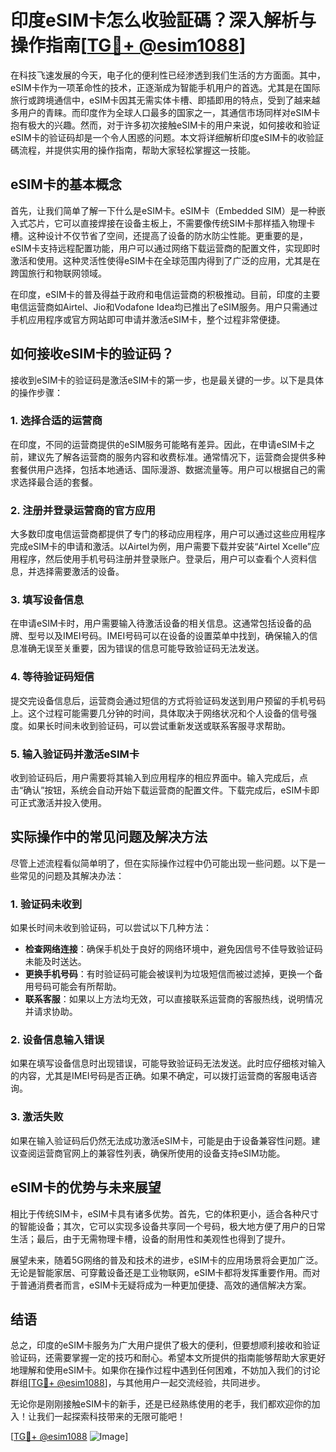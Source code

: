 # 印度eSIM卡怎么收验証碼？深入解析与操作指南[[TG💪+ @esim1088](https://t.me/s/esim1088)]

在科技飞速发展的今天，电子化的便利性已经渗透到我们生活的方方面面。其中，eSIM卡作为一项革命性的技术，正逐渐成为智能手机用户的首选。尤其是在国际旅行或跨境通信中，eSIM卡因其无需实体卡槽、即插即用的特点，受到了越来越多用户的青睐。而印度作为全球人口最多的国家之一，其通信市场同样对eSIM卡抱有极大的兴趣。然而，对于许多初次接触eSIM卡的用户来说，如何接收和验证eSIM卡的验证码却是一个令人困惑的问题。本文将详细解析印度eSIM卡的收验証碼流程，并提供实用的操作指南，帮助大家轻松掌握这一技能。

## eSIM卡的基本概念

首先，让我们简单了解一下什么是eSIM卡。eSIM卡（Embedded SIM）是一种嵌入式芯片，它可以直接焊接在设备主板上，不需要像传统SIM卡那样插入物理卡槽。这种设计不仅节省了空间，还提高了设备的防水防尘性能。更重要的是，eSIM卡支持远程配置功能，用户可以通过网络下载运营商的配置文件，实现即时激活和使用。这种灵活性使得eSIM卡在全球范围内得到了广泛的应用，尤其是在跨国旅行和物联网领域。

在印度，eSIM卡的普及得益于政府和电信运营商的积极推动。目前，印度的主要电信运营商如Airtel、Jio和Vodafone Idea均已推出了eSIM服务。用户只需通过手机应用程序或官方网站即可申请并激活eSIM卡，整个过程非常便捷。

## 如何接收eSIM卡的验证码？

接收到eSIM卡的验证码是激活eSIM卡的第一步，也是最关键的一步。以下是具体的操作步骤：

### 1. **选择合适的运营商**

在印度，不同的运营商提供的eSIM服务可能略有差异。因此，在申请eSIM卡之前，建议先了解各运营商的服务内容和收费标准。通常情况下，运营商会提供多种套餐供用户选择，包括本地通话、国际漫游、数据流量等。用户可以根据自己的需求选择最合适的套餐。

### 2. **注册并登录运营商的官方应用**

大多数印度电信运营商都提供了专门的移动应用程序，用户可以通过这些应用程序完成eSIM卡的申请和激活。以Airtel为例，用户需要下载并安装“Airtel Xcelle”应用程序，然后使用手机号码注册并登录账户。登录后，用户可以查看个人资料信息，并选择需要激活的设备。

### 3. **填写设备信息**

在申请eSIM卡时，用户需要输入待激活设备的相关信息。这通常包括设备的品牌、型号以及IMEI号码。IMEI号码可以在设备的设置菜单中找到，确保输入的信息准确无误至关重要，因为错误的信息可能导致验证码无法发送。

### 4. **等待验证码短信**

提交完设备信息后，运营商会通过短信的方式将验证码发送到用户预留的手机号码上。这个过程可能需要几分钟的时间，具体取决于网络状况和个人设备的信号强度。如果长时间未收到验证码，可以尝试重新发送或联系客服寻求帮助。

### 5. **输入验证码并激活eSIM卡**

收到验证码后，用户需要将其输入到应用程序的相应界面中。输入完成后，点击“确认”按钮，系统会自动开始下载运营商的配置文件。下载完成后，eSIM卡即可正式激活并投入使用。

## 实际操作中的常见问题及解决方法

尽管上述流程看似简单明了，但在实际操作过程中仍可能出现一些问题。以下是一些常见的问题及其解决办法：

### 1. **验证码未收到**

如果长时间未收到验证码，可以尝试以下几种方法：

- **检查网络连接**：确保手机处于良好的网络环境中，避免因信号不佳导致验证码未能及时送达。
- **更换手机号码**：有时验证码可能会被误判为垃圾短信而被过滤掉，更换一个备用号码可能会有所帮助。
- **联系客服**：如果以上方法均无效，可以直接联系运营商的客服热线，说明情况并请求协助。

### 2. **设备信息输入错误**

如果在填写设备信息时出现错误，可能导致验证码无法发送。此时应仔细核对输入的内容，尤其是IMEI号码是否正确。如果不确定，可以拨打运营商的客服电话咨询。

### 3. **激活失败**

如果在输入验证码后仍然无法成功激活eSIM卡，可能是由于设备兼容性问题。建议查阅运营商官网上的兼容性列表，确保所使用的设备支持eSIM功能。

## eSIM卡的优势与未来展望

相比于传统SIM卡，eSIM卡具有诸多优势。首先，它的体积更小，适合各种尺寸的智能设备；其次，它可以实现多设备共享同一个号码，极大地方便了用户的日常生活；最后，由于无需物理卡槽，设备的耐用性和美观性也得到了提升。

展望未来，随着5G网络的普及和技术的进步，eSIM卡的应用场景将会更加广泛。无论是智能家居、可穿戴设备还是工业物联网，eSIM卡都将发挥重要作用。而对于普通消费者而言，eSIM卡无疑将成为一种更加便捷、高效的通信解决方案。

## 结语

总之，印度的eSIM卡服务为广大用户提供了极大的便利，但要想顺利接收和验证验证码，还需要掌握一定的技巧和耐心。希望本文所提供的指南能够帮助大家更好地理解和使用eSIM卡。如果你在操作过程中遇到任何困难，不妨加入我们的讨论群组[[TG💪+ @esim1088](https://t.me/s/esim1088)]，与其他用户一起交流经验，共同进步。

无论你是刚刚接触eSIM卡的新手，还是已经熟练使用的老手，我们都欢迎你的加入！让我们一起探索科技带来的无限可能吧！

[[TG💪+ @esim1088](https://t.me/s/esim1088) ![Image](https://i.postimg.cc/4NQfJmqS/Snipaste-2025-05-13-00-14-12.png)]